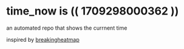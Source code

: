 # time_now is (( 1709298000362 ))

an automated repo that shows the currnent time

inspired by [breakingheatmap](https://github.com/breakingheatmap/breakingheatmap)